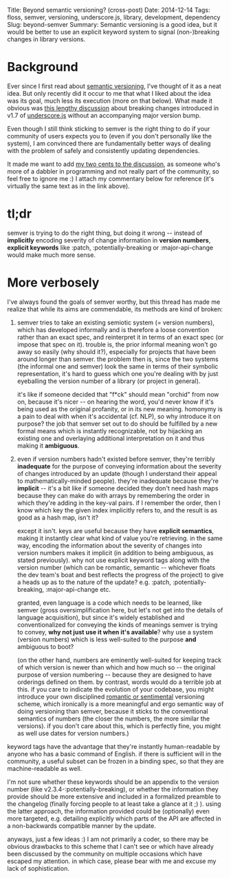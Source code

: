 Title: Beyond semantic versioning? (cross-post)
Date: 2014-12-14
Tags: floss, semver, versioning, underscore.js, library, development, dependency
Slug: beyond-semver
Summary: Semantic versioning is a good idea, but it would be better to use an explicit keyword system to signal (non-)breaking changes in library versions.

# Background

Ever since I first read about [semantic versioning](http://semver.org/), I've
thought of it as a neat idea. But only recently did it occur to me that what
I liked about the idea was its goal, much less its execution (more on that
below). What made it obvious was [this lengthy
discussion](https://github.com/jashkenas/underscore/issues/1805) about breaking
changes introduced in v1.7 of [underscore.js](http://underscorejs.org/) without
an accompanying major version bump.

Even though I still think sticking to semver is the right thing to do if your
community of users expects you to (even if you don't personally like the
system), I am convinced there are fundamentally better ways of dealing with the
problem of safely and consistently updating dependencies.

It made me want to add [my two cents to the
discussion](https://github.com/jashkenas/underscore/issues/1805#issuecomment-66929684),
as someone who's more of a dabbler in programming and not really part of the
community, so feel free to ignore me :) I attach my commentary below for
reference (it's virtually the same text as in the link above).

# tl;dr

semver is trying to do the right thing, but doing it wrong -- instead of
**implicitly** encoding severity of change information in **version numbers**,
**explicit keywords** like :patch, :potentially-breaking or :major-api-change
would make much more sense.

# More verbosely

I've always found the goals of semver worthy, but this thread has made me
realize that while its aims are commendable, its methods are kind of broken:

1. semver tries to take an existing semiotic system (= version numbers), which
has developed informally and is therefore a loose convention rather than an
exact spec, and reinterpret it in terms of an exact spec (or impose that spec on
it). trouble is, the prior informal meaning won't go away so easily (why should
it?), especially for projects that have been around longer than semver. the
problem then is, since the two systems (the informal one and semver) look the
same in terms of their symbolic representation, it's hard to guess which one
you're dealing with by just eyeballing the version number of a library (or
project in general).

    it's like if someone decided that "f\*ck" should mean "orchid" from now on,
    because it's nicer -- on hearing the word, you'd never know if it's being
    used as the original profanity, or in its new meaning. homonymy is a pain to
    deal with when it's accidental (cf. NLP), so why introduce it on purpose?
    the job that semver set out to do should be fulfilled by a new formal means
    which is instantly recognizable, not by hijacking an existing one and
    overlaying additional interpretation on it and thus making it **ambiguous**.

2. even if version numbers hadn't existed before semver, they're terribly
**inadequate** for the purpose of conveying information about the severity of
changes introduced by an update (though I understand their appeal to
mathematically-minded people). they're inadequate because they're **implicit**
-- it's a bit like if someone decided they don't need hash maps because they can
make do with arrays by remembering the order in which they're adding in the
key-val pairs. if I remember the order, then I know which key the given index
implicitly refers to, and the result is as good as a hash map, isn't it?

    except it isn't. keys are useful because they have **explicit semantics**,
    making it instantly clear what kind of value you're retrieving. in the same
    way, encoding the information about the severity of changes into version
    numbers makes it implicit (in addition to being ambiguous, as stated
    previously). why not use explicit keyword tags along with the version number
    (which can be romantic, semantic -- whichever floats the dev team's boat and
    best reflects the progress of the project) to give a heads up as to the
    nature of the update? e.g. :patch, :potentially-breaking, :major-api-change
    etc.

    granted, even language is a code which needs to be learned, like semver
    (gross oversimplification here, but let's not get into the details of
    language acquisition), but since it's widely established and
    conventionalized for conveying the kinds of meanings semver is trying to
    convey, **why not just use it when it's available**? why use a system
    (version numbers) which is less well-suited to the purpose **and** ambiguous
    to boot?

    (on the other hand, numbers are eminently well-suited for keeping track of
    which version is newer than which and how much so -- the original purpose of
    version numbering -- because they are designed to have orderings defined on
    them. by contrast, words would do a terrible job at this. if you care to
    indicate the evolution of your codebase, you might introduce your own
    disciplined [romantic or sentimental](http://sentimentalversioning.org/)
    versioning scheme, which ironically is a more meaningful and ergo semantic
    way of doing versioning than semver, because it sticks to the conventional
    semantics of numbers (the closer the numbers, the more similar the
    versions). if you don't care about this, which is perfectly fine, you might
    as well use dates for version numbers.)

keyword tags have the advantage that they're instantly human-readable by anyone
who has a basic command of English. if there is sufficient will in the
community, a useful subset can be frozen in a binding spec, so that they are
machine-readable as well.

I'm not sure whether these keywords should be an appendix to the version number
(like v2.3.4-:potentially-breaking), or whether the information they provide
should be more extensive and included in a formalized preamble to the changelog
(finally forcing people to at least take a glance at it ;) ). using the latter
approach, the information provided could be (optionally) even more targeted,
e.g. detailing explicitly which parts of the API are affected in a non-backwards
compatible manner by the update.

anyways, just a few ideas :) I am not primarily a coder, so there may be obvious
drawbacks to this scheme that I can't see or which have already been discussed
by the community on multiple occasions which have escaped my attention. in which
case, please bear with me and excuse my lack of sophistication.
